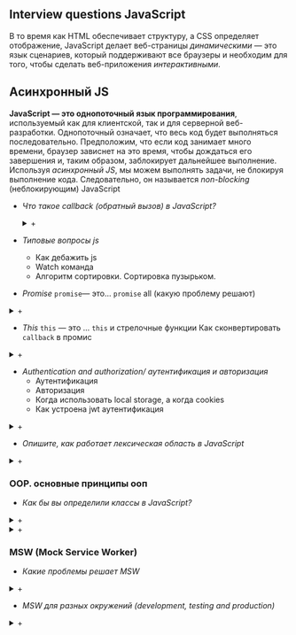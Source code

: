 ## Interview questions JavaScript
В то время как HTML обеспечивает структуру, а CSS определяет отображение, JavaScript делает веб-страницы *динамическими* — это язык сценариев, который поддерживают все браузеры и необходим для того, чтобы сделать веб-приложения *интерактивными*.

## Aсинхронный JS
  **JavaScript — это однопоточный язык программирования**, используемый как для клиентской, так и для серверной веб-разработки.
  Однопоточный означает, что весь код будет выполняться последовательно.
  Предположим, что если код занимает много времени, браузер зависнет на это время, чтобы дождаться его завершения и, таким образом, заблокирует дальнейшее выполнение.
  Используя *асинхронный JS*, мы можем выполнять задачи, не блокируя выполнение кода.
  Следовательно, он называется *non-blocking* (неблокирующим) JavaScript

- *Что такое callback (обратный вызов) в JavaScript?*

  <details>
  <summary markdown="span">+</summary>
  **Обратный вызов** - это функция, которая будет выполняться автоматически после того, как какая-либо другая функция будет выполнена полностью. Таким образом, некоторые люди также называют это 'Call after'(Позвонить после)
  Следовательно, обратный вызов решает проблему доступа к значению до того, как функция будет полностью выполнена
  </details>

- *Типовые вопросы js*
  * Как дебажить js
  * Watch команда
  * Aлгоритм сортировки. Cортировка пузырьком.


- *Promise*
  `promise`— это...
  `promise` all
  (какую проблему решают)

<details>
<summary markdown="span">+</summary>
  *Promise* — это объект JavaScript, который позволяет выполнять асинхронные операции.
  Он выдает значение, когда асинхронная операция завершается успешно, или выдает ошибку, если она не завершается.
  Это означает, что мы не хотим, чтобы приложение ждало ответа, полностью блокируя сайт для дальнейших действий.
  Но мы можем продолжить работу над ответом, когда он будет доступен.
_____
  Промис (promise) - это объект, который представляет собой результат асинхронной операции
  и позволяет выполнять последующие операции с этим результатом при его готовности.
  Он может находиться в трёх состояниях: ожидание (pending), выполнено (fulfilled) и отклонено (rejected).

  -  Промисы позволяют обрабатывать ошибки с помощью метода **.catch()**,
  который вызывается в случае, если промис был отклонён.

  -  Для параллельного выполнения нескольких асинхронных операций есть метод **Promise.all()**,
  который принимает массив промисов и возвращает новый промис,
  который будет выполнен, когда все промисы из массива будут выполнены.
  Если хотя бы один промис из массива будет отклонён, то вернётся отклонённый промис.
</details>

- *This*
  `this` — это ...
  `this` и стрелочные функции
  Как сконвертировать `callback` в промис

<details>
<summary markdown="span">+</summary>
  *this* — это ссылка на объект, содержащий текущую функцию.
  Значение this будет зависеть от того, где функция вызывается во время выполнения.
  (значение this основано на том, какой контекст находится в верхней части контекста выполнения)

  Cтрелочные функции, не имеют своего собственного this.
  Они наследуют его от родительского контекста или глобального. (ближайшим по иерархии контекстом)
  ```
  const test = {
    prop: 42,
    func: function() {
      return this.prop
    },
  };

  console.log(test.func())
  // Expected output: 42
  ```
  _____
  В JavaScript ключевое слово **this** используется для ссылки на объект,
  который является текущим контекстом исполнения кода.
  В разных контекстах значение **this** может отличаться.

  - В глобальном контексте **this** ссылается на глобальный объект
  (например, **window** в браузере или **global** в Node.js).

  - В функции, вызванной в контексте объекта, **this** ссылается на этот объект.

  - В обработчиках событий **this** ссылается на элемент, на котором произошло событие.

  - В arrow function значение **this** берется из окружающего кода,
  а не из вызова функции, т.е контекст **this** не меняется
</details>

- *Authentication and authorization/ аутентификация и авторизация*
  - Аутентификация
  - Авторизация
  - Когда использовать local storage, а когда cookies
  - Как устроена jwt аутентификация

<details>
<summary markdown="span">+</summary>
  - **Аутентификация** — процедура проверки подлинности. Например, проверка подлинности пользователя путем сравнения введенного им пароля с паролем, сохраненным в базе данных.
    (например. необходимо ввести пароль, вы его вводите, и система соглашается, что вы настоящий пользователь, так как пароль совпал)
  - **Авторизация** — это предоставление пользователю прав на выполнение определенных действий. (например. Система предоставила вам право листать ленту и загружать фото)
  -----
  **Аутентификация** проверяет подлинность юзера (например по логину и паролю),
  а **авторизация** - что он может делать (например он админ и может редактировать
  записи других юзеров).
</details>

- *Опишите, как работает лексическая область в JavaScript*
<details>
<summary markdown="span">+</summary>
  Видимость и доступ к переменным и функциям зависят от области, в которой они объявлены.
  Эти элементы могут быть глобальными по области действия и, следовательно, доступными для всего кода, или локальными для блока кода или функции.
  Внутренние функции лексически связаны внешними функциями, что означает, что они имеют доступ к переменным, объявленным их внешними функциями.
</details>

### ООР. основные принципы ооп

- *Как бы вы определили классы в JavaScript?*

<details>
<summary markdown="span">+</summary>
  Класс — это, по сути, шаблон для инкапсулированного, многократно используемого кода, для которого может быть несколько экземпляров (называемых объектами), как и в любом объектно-ориентированном языке.
  Классы содержат данные в виде переменных и функций, выполняющих код.
  Классы объявляются либо как функции, либо с помощью ключевого слова class.
</details>

<details>
<summary markdown="span">+</summary>

</details>

### MSW (Mock Service Worker) 

- *Какие проблемы решает MSW*

<details>
<summary markdown="span">+</summary>
  **MSW (Mock Service Worker)** - это инструмент для создания мок-серверов,
  которые могут использоваться в разных средах для следующих целей:

  - Создание мок-серверов для эмуляции удаленного API
  и тестирования приложения на разных сценариях ответов от сервера.

  - Разработка приложения в условиях,
  когда удаленный API еще не готов или недоступен.

  - Тестирование новой функциональности в production-среде
  без риска повреждения реальных данных.

  - Оптимизация процесса разработки и тестирования приложения
  за счет ускорения работы с сервером.

  - Поддержка независимости от удаленного API
  и уменьшение зависимости приложения от сторонних сервисов.
</details>

- *MSW для разных окружений (development, testing and production)*

<details>
<summary markdown="span">+</summary>
  Существует несколько подходов к использованию **MSW** в разных средах:

  - В **development**-среде **MSW** может быть использован для эмуляции удаленного API.
  Это позволяет разработчикам работать над функциональностью,
  не зависящей от удаленного API, что ускоряет разработку и тестирование приложения.

  - В **testing**-среде **MSW** позволяет создавать мок-серверы,
  которые эмулируют различные ответы от удаленного API,
  что облегчает тестирование приложения на разных сценариях.

  - В **production**-среде **MSW** может быть использован
  для мокирования удаленного API в случае его недоступности
  или для тестирования новой функциональности в **production**-среде
  без риска повреждения реальных данных.
</details>
